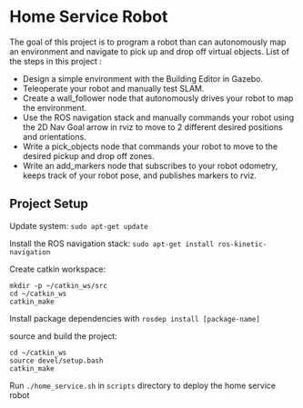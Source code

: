 # Home Service Robot

The goal of this project is to program a robot than can autonomously map an environment and navigate to pick up and drop off virtual objects. List of the steps in this project :

- Design a simple environment with the Building Editor in Gazebo.
- Teleoperate your robot and manually test SLAM.
- Create a wall_follower node that autonomously drives your robot to map the environment.
- Use the ROS navigation stack and manually commands your robot using the 2D Nav Goal arrow in rviz to move to 2 different desired positions and orientations.
- Write a pick_objects node that commands your robot to move to the desired pickup and drop off zones.
- Write an add_markers node that subscribes to your robot odometry, keeps track of your robot pose, and publishes markers to rviz.

## Project Setup

Update system: ```sudo apt-get update```

Install the ROS navigation stack: ```sudo apt-get install ros-kinetic-navigation```

Create catkin workspace:
```
mkdir -p ~/catkin_ws/src
cd ~/catkin_ws
catkin_make
```

Install package dependencies with ```rosdep install [package-name]```

source and build the project:
```
cd ~/catkin_ws
source devel/setup.bash
catkin_make
```

Run ```./home_service.sh``` in ```scripts``` directory to deploy the home service robot
